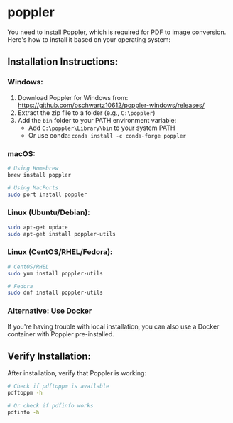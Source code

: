 # poppler
You need to install Poppler, which is required for PDF to image conversion. Here's how to install it based on your operating system:

## Installation Instructions:

### Windows:
1. Download Poppler for Windows from: https://github.com/oschwartz10612/poppler-windows/releases/
2. Extract the zip file to a folder (e.g., `C:\poppler`)
3. Add the `bin` folder to your PATH environment variable:
   - Add `C:\poppler\Library\bin` to your system PATH
   - Or use conda: `conda install -c conda-forge poppler`

### macOS:
```bash
# Using Homebrew
brew install poppler

# Using MacPorts
sudo port install poppler
```

### Linux (Ubuntu/Debian):
```bash
sudo apt-get update
sudo apt-get install poppler-utils
```

### Linux (CentOS/RHEL/Fedora):
```bash
# CentOS/RHEL
sudo yum install poppler-utils

# Fedora
sudo dnf install poppler-utils
```

### Alternative: Use Docker
If you're having trouble with local installation, you can also use a Docker container with Poppler pre-installed.

## Verify Installation:
After installation, verify that Poppler is working:

```bash
# Check if pdftoppm is available
pdftoppm -h

# Or check if pdfinfo works
pdfinfo -h
```
